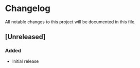 # Changelog

All notable changes to this project will be documented in this file.

## [Unreleased]

### Added
- Initial release
